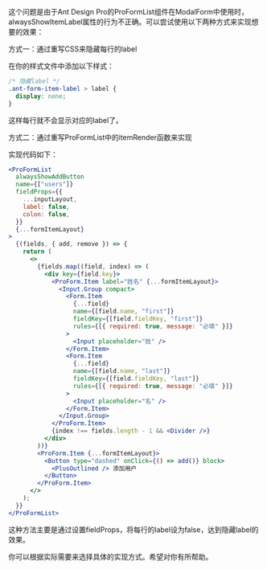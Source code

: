 这个问题是由于Ant Design Pro的ProFormList组件在ModalForm中使用时，alwaysShowItemLabel属性的行为不正确。可以尝试使用以下两种方式来实现想要的效果：

方式一：通过重写CSS来隐藏每行的label

在你的样式文件中添加以下样式：

```css
/* 隐藏label */
.ant-form-item-label > label {
  display: none;
}
```

这样每行就不会显示对应的label了。

方式二：通过重写ProFormList中的itemRender函数来实现

实现代码如下：

```jsx
<ProFormList
  alwaysShowAddButton
  name={["users"]}
  fieldProps={{
    ...inputLayout,
    label: false,
    colon: false,
  }}
  {...formItemLayout}
>
  {(fields, { add, remove }) => {
    return (
      <>
        {fields.map((field, index) => (
          <div key={field.key}>
            <ProForm.Item label="姓名" {...formItemLayout}>
              <Input.Group compact>
                <Form.Item
                  {...field}
                  name={[field.name, "first"]}
                  fieldKey={[field.fieldKey, "first"]}
                  rules={[{ required: true, message: "必填" }]}
                >
                  <Input placeholder="姓" />
                </Form.Item>
                <Form.Item
                  {...field}
                  name={[field.name, "last"]}
                  fieldKey={[field.fieldKey, "last"]}
                  rules={[{ required: true, message: "必填" }]}
                >
                  <Input placeholder="名" />
                </Form.Item>
              </Input.Group>
            </ProForm.Item>
            {index !== fields.length - 1 && <Divider />}
          </div>
        ))}
        <ProForm.Item {...formItemLayout}>
          <Button type="dashed" onClick={() => add()} block>
            <PlusOutlined /> 添加用户
          </Button>
        </ProForm.Item>
      </>
    );
  }}
</ProFormList>
```

这种方法主要是通过设置fieldProps，将每行的label设为false，达到隐藏label的效果。

你可以根据实际需要来选择具体的实现方式。希望对你有所帮助。
